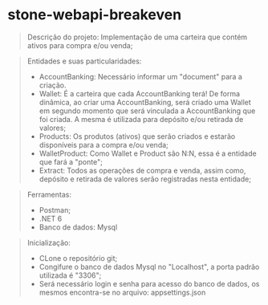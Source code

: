 # stone-webapi-breakeven
> Descrição do projeto:
> Implementação de uma carteira que contém ativos para compra e/ou venda;

> Entidades e suas particularidades:
> - AccountBanking: Necessário informar um "document" para a criação.
> - Wallet: É a carteira que cada AccountBanking terá! De forma dinâmica, ao criar uma AccountBanking, será criado uma Wallet em segundo momento que será vinculada a AccountBanking que foi criada. A mesma é utilizada para depósito e/ou retirada de valores;
> - Products: Os produtos (ativos) que serão criados e estarão disponíveis para a compra e/ou venda;
> - WalletProduct: Como Wallet e Product são N:N, essa é a entidade que fará a "ponte";
> - Extract: Todos as operações de compra e venda, assim como, depósito e retirada de valores serão registradas nesta entidade;

> Ferramentas:
> - Postman;
> - .NET 6
> - Banco de dados: Mysql


> Inicialização:
> - CLone o repositório git;
> - Congifure o banco de dados Mysql no "Localhost", a porta padrão utilizada é "3306";
> - Será necessário login e senha para acesso do banco de dados, os mesmos encontra-se no arquivo: appsettings.json
